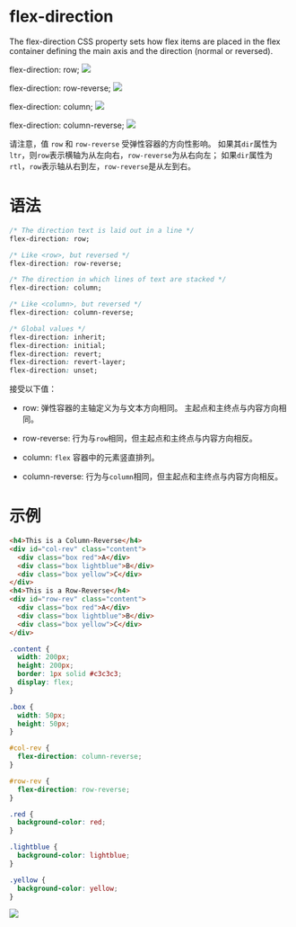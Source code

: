 # flex-direction
The flex-direction CSS property sets how flex items are placed in the flex container defining the main axis and the direction (normal or reversed).

flex-direction: row;
![](assets/flex-direction-1.png)

flex-direction: row-reverse;
![](assets/flex-direction-2.png)

flex-direction: column;
![](assets/flex-direction-3.png)

flex-direction: column-reverse;
![](assets/flex-direction-4.png)

请注意，值 `row` 和 `row-reverse` 受弹性容器的方向性影响。 如果其`dir`属性为`ltr`，则`row`表示横轴为从左向右，`row-reverse`为从右向左； 如果`dir`属性为`rtl`，`row`表示轴从右到左，`row-reverse`是从左到右。

# 语法
```css
/* The direction text is laid out in a line */
flex-direction: row;

/* Like <row>, but reversed */
flex-direction: row-reverse;

/* The direction in which lines of text are stacked */
flex-direction: column;

/* Like <column>, but reversed */
flex-direction: column-reverse;

/* Global values */
flex-direction: inherit;
flex-direction: initial;
flex-direction: revert;
flex-direction: revert-layer;
flex-direction: unset;
```

接受以下值：

* row: 弹性容器的主轴定义为与文本方向相同。 主起点和主终点与内容方向相同。

* row-reverse: 行为与`row`相同，但主起点和主终点与内容方向相反。

* column: `flex` 容器中的元素竖直排列。

* column-reverse: 行为与`column`相同，但主起点和主终点与内容方向相反。

# 示例
```html
<h4>This is a Column-Reverse</h4>
<div id="col-rev" class="content">
  <div class="box red">A</div>
  <div class="box lightblue">B</div>
  <div class="box yellow">C</div>
</div>
<h4>This is a Row-Reverse</h4>
<div id="row-rev" class="content">
  <div class="box red">A</div>
  <div class="box lightblue">B</div>
  <div class="box yellow">C</div>
</div>
```

```css
.content {
  width: 200px;
  height: 200px;
  border: 1px solid #c3c3c3;
  display: flex;
}

.box {
  width: 50px;
  height: 50px;
}

#col-rev {
  flex-direction: column-reverse;
}

#row-rev {
  flex-direction: row-reverse;
}

.red {
  background-color: red;
}

.lightblue {
  background-color: lightblue;
}

.yellow {
  background-color: yellow;
}

```
![](assets/flex-direction-5.png)